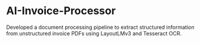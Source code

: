 # AI-Invoice-Processor
Developed a document processing pipeline to extract structured information from unstructured invoice PDFs using LayoutLMv3 and Tesseract OCR.
